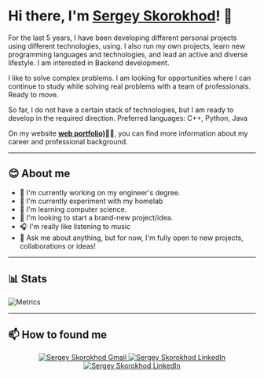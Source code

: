 # Hi there, I'm **[Sergey Skorokhod](http://illusion-of-control-portfolio.vercel.app/)**! 👋

For the last 5 years, I have been developing different personal projects using different technologies, using. I also run my own projects, learn new programming languages and technologies, and lead an active and diverse lifestyle. I am interested in Backend development.

I like to solve complex problems. I am looking for opportunities where I can continue to study while solving real problems with a team of professionals. Ready to move.

So far, I do not have a certain stack of technologies, but I am ready to develop in the required direction. Preferred languages: C++, Python, Java

On my website **[web portfolio)](http://illusion-of-control-portfolio.vercel.app/)🧙‍♂️**, you can find more information about my career and professional background.

---

## **😊 About me**

- 🔭 I'm currently working on my engineer's degree.
- 🧪 I'm currently experiment with my homelab
- 🌱 I'm learning computer science.
- 👯 I'm looking to start a brand-new project/idea.
- 🎧 I'm really like listening to music
- 💬 Ask me about anything, but for now, I'm fully open to new projects, collaborations or ideas!

---

## 📊 Stats

![Metrics](https://metrics.lecoq.io/IllusionOfControl?template=classic&languages=1&base=header%2C%20activity%2C%20community%2C%20repositories%2C%20metadata&base.indepth=false&base.hireable=false&base.skip=false&languages=false&languages.limit=8&languages.threshold=0%25&languages.other=true&languages.colors=github&languages.sections=most-used&languages.details=bytes-size&languages.indepth=false&languages.analysis.timeout=15&languages.analysis.timeout.repositories=7.5&languages.categories=markup%2C%20programming&languages.recent.categories=markup%2C%20programming&languages.recent.load=300&languages.recent.days=14&config.timezone=Europe%2FMoscow)

---

## **📫 How to found me**

<div align="center" style="text-align:center">
    <a href="mailto:sergeyskorokhod@gmail.com">
        <img src="https://img.shields.io/badge/-Gmail-EA4335?style=for-the-badge&logo=Gmail&logoColor=white"
            alt="Sergey Skorokhod Gmail">
    </a>
    <a href="https://www.linkedin.com/in/skorokhod-sergey/">
        <img src="https://img.shields.io/badge/LinkedIn-0A66C2?style=for-the-badge&logo=linkedin&logoColor=white"
            alt="Sergey Skorokhod LinkedIn">
    </a>
    <a href="https://dev.to/josee9988">
        <img src="https://img.shields.io/badge/Telegram-2AABEE?style=for-the-badge&logo=telegram&logoColor=white"
            alt="Sergey Skorokhod LinkedIn">
    </a>
</div>